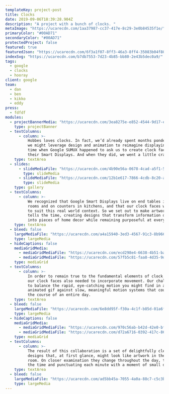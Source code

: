 ```yaml
---
templateKey: project-post
title: Clocks
date: 2019-09-06T18:39:28.904Z
description: "A project with a bunch of clocks. "
metaImage: "https://ucarecdn.com/1aa37987-cc37-417e-8c29-3e0b84535f1e/"
primaryColor: "#00AD71"
secondaryColor: "#00AD71"
protectedProject: false
featured: true
featuredJson: "https://ucarecdn.com/6f3a1f07-8ff3-46a3-8ff4-35083b04f804/"
indexSvg: "https://ucarecdn.com/b7db7553-7d23-4b85-bb80-2e43b5dec0a9/"
tags:
  - google
  - clocks
  - hooray
client: google
team:
  - dan
  - ben
  - kikko
  - eddy
press:
  - fdfdf
modules:
  - projectBannerMedia: "https://ucarecdn.com/3ea8275e-e852-4544-9d17-ecd6d2dc918c/"
    type: projectBanner
  - textColumns:
      - column: >-
          Hobbes loves clocks. In fact, we’d already spent months pondering how
          we might leverage design and animation to reimagine displaying the
          time when Google SUMUX happened to ask us to create clock faces for
          their Smart Displays. And when they did, we went a little crazy.
    type: textArea
  - slides:
      - slideMediaFile: "https://ucarecdn.com/4b90e56a-0678-4cad-a5f1-5d1a7810f059/"
        type: slideMedia
      - slideMediaFile: "https://ucarecdn.com/12b1e617-7866-4cdb-8c20-af6732ab72ab/"
        type: slideMedia
    type: gallery
  - textColumns:
      - column: >-
          We recognized that Google Smart Displays live on end tables in living
          rooms and on counters in kitchens, and that our clock faces would need
          to suit this real world context. So we set out to make artwork that
          tells the time, creating designs that transform information displays
          into pieces of home decor while remaining purposeful at every second.
    type: textArea
  - bleed: false
    largeMediaFile: "https://ucarecdn.com/a4a15940-3ed3-4567-91c3-8b96614524db/"
    type: largeMedia
  - hideCaptions: false
    mediaGridMedia:
      - mediaGridMediaFile: "https://ucarecdn.com/ecd298e4-6638-4b51-ba88-67dccb7977d8/"
      - mediaGridMediaFile: "https://ucarecdn.com/57fb5c81-faa8-4d35-9dd7-7f6b1505f813/"
    type: mediaGrid
  - textColumns:
      - column: >-
          In order to remain true to the fundamental elements of clock design,
          our clock faces also needed to incorporate movement. Our challenge was
          to balance the rapid, eye-catching motion you might find in an
          animated gif against slow, meaningful motion systems that could span
          the course of an entire day.
    type: textArea
  - bleed: false
    largeMediaFile: "https://ucarecdn.com/6e8dd95f-f30a-4c1f-b85d-01a6fb564de7/"
    type: largeMedia
  - hideCaptions: false
    mediaGridMedia:
      - mediaGridMediaFile: "https://ucarecdn.com/970c56ab-b42d-42e0-bff0-cc5245cbaf75/"
      - mediaGridMediaFile: "https://ucarecdn.com/d72a6716-0392-417c-866e-bafa932c2987/"
    type: mediaGrid
  - textColumns:
      - column: >-
          The result of this collaboration is a set of delightfully clever
          designs that, at first glance, might look like artwork in the drawing
          room. On closer examination they change throughout the day, telling
          the time and punctuating each minute with a moment of small delight.
    type: textArea
  - bleed: false
    largeMediaFile: "https://ucarecdn.com/ad5bb45a-7055-4a0a-88c7-c5c3bd72a4af/"
    type: largeMedia
---
```


